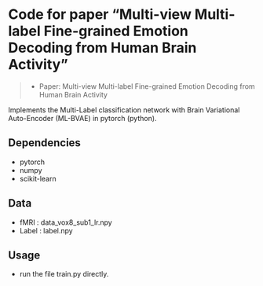 # Code for paper “Multi-view Multi-label Fine-grained Emotion Decoding from Human Brain Activity”
> - Paper: Multi-view Multi-label Fine-grained Emotion Decoding from Human Brain Activity

Implements the  Multi-Label classification network with Brain Variational Auto-Encoder (ML-BVAE) in pytorch (python).

## Dependencies

- pytorch
- numpy
- scikit-learn

## Data

- fMRI :  data_vox8_sub1_lr.npy
- Label :  label.npy

## Usage

- run the file train.py directly. 

